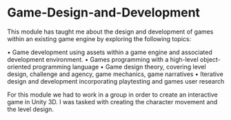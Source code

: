 # Game-Design-and-Development

This module has taught me about the design and development of games within an existing game engine by exploring the following topics:

• Game development using assets within a game engine and associated development environment.
• Games programming with a high-level object-oriented programming language
• Game design theory, covering level design, challenge and agency, game mechanics, game narratives
• Iterative design and development incorporating playtesting and games user research

For this module we had to work in a group in order to create an interactive game in Unity 3D. I was tasked with creating the character movement and the level design.
